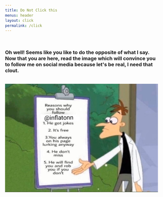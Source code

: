 ```yaml
---
title: Do Not Click this
menus: header
layout: click
permalink: /click
---
```


<br />
<h3 class="text-center">Oh well! Seems like you like to do the opposite of what I say. Now that you are here, read the image which will convince you to follow me on social media because let's be real, I need that clout.</h3>
<br />
<img src="/assets/img/social.jpg" class="img-fluid">